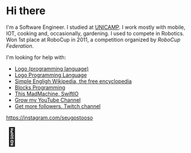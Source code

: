 # Hi there 

I'm a Software Engineer. I studied at [UNICAMP](https://www.unicamp.br). I work mostly with mobile, IOT, cooking and, occasionally, gardening.
I used to compete in Robotics. Won 1st place at RoboCup in 2011, a competition organized by _RoboCup Federation_.

I'm looking for help with:
- [Logo (programming language)](https://en.wikipedia.org/wiki/Logo_(programming_language))
- [Logo Programming Language](https://el.media.mit.edu/logo-foundation/what_is_logo/logo_programming.html)
- [Simple Engligh Wikipedia, the free encyclopedia](https://simple.wikipedia.org/wiki/Logo_(programming_language))
- [Blocks Programming](https://github.com/ssouzawallace/blocks-programming)
- [This MadMachine, SwiftIO](https://github.com/madmachineio/SwiftIO)
- [Grow my YouTube Channel](https://www.youtube.com/channel/UCZPrgtR2obUmAN2vQz4zzTQ)
- [Get more followers. Twitch channel](https://www.twitch.tv/seugostooso)

https://instagram.com/seugostooso

<font size="100*100*100*100">🌊</font>
